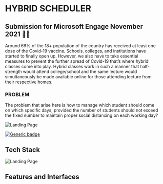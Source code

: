 # HYBRID SCHEDULER

## Submission for Microsoft Engage November 2021 👩‍💻


Around 66% of the 18+ population of the country has received at least one dose of the Covid-19 vaccine. Schools, colleges, and institutions have started to finally open up. However, we also have to take essential measures to prevent the further spread of Covid-19 that’s where hybrid classes come into play.
Hybrid classes work in such a manner that half-strength would attend college/school and the same lecture would simultaneously be made available online for those attending lecture from their respective homes.



### PROBLEM
The problem that arise here is how to manage which student should come on which specific days, provided the number of students should not exceed the fixed number to maintain proper social distancing on each working day?



![Landing Page](https://cdn0.iconfinder.com/data/icons/3d-front-gradient/256/calender-front-gradient.png)

[![Generic badge](https://img.shields.io/badge/view-demo-blue?style=for-the-badge&label=View%20Demo%20Video)]() 

## Tech Stack
![Landing Page](https://fiverr-res.cloudinary.com/images/t_main1,q_auto,f_auto,q_auto,f_auto/gigs/168257270/original/f78696dbacb2929525009ef4f3380f8ebdee8bab/develop-mern-stack-application.jpg)


## Features and Interfaces

